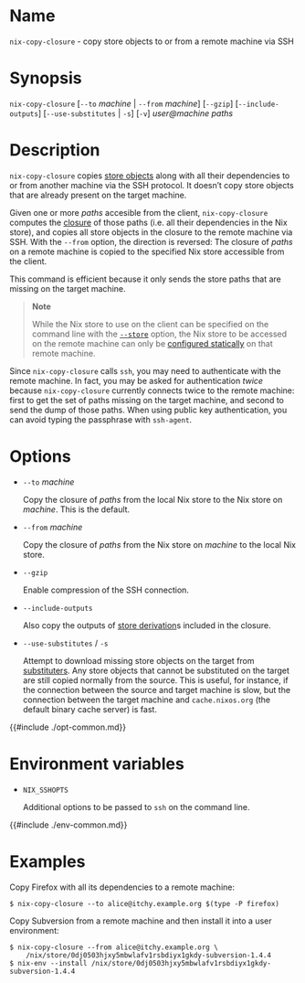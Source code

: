 # Name

`nix-copy-closure` - copy store objects to or from a remote machine via SSH

# Synopsis

`nix-copy-closure`
  [`--to` _machine_ | `--from` _machine_]
  [`--gzip`]
  [`--include-outputs`]
  [`--use-substitutes` | `-s`]
  [`-v`]
  _user@machine_ _paths_

# Description

`nix-copy-closure` copies [store objects](@docroot@/glossary.md#gloss-store-object) along with all their dependencies to or from another machine via the SSH protocol.
It doesn’t copy store objects that are already present on the target machine.

Given one or more _paths_ accesible from the client, `nix-copy-closure` computes the [closure](@docroot@/glossary.md#gloss-closure) of those paths (i.e. all their dependencies in the Nix store), and copies all store objects in the closure to the remote machine via SSH.
With the `--from` option, the direction is reversed:
The closure of _paths_ on a remote machine is copied to the specified Nix store accessible from the client.

This command is efficient because it only sends the store paths that are missing on the target machine.

> **Note**
>
> While the Nix store to use on the client can be specified on the command line with the [`--store`](@docroot@/command-ref/conf-file.md#conf-store) option, the Nix store to be accessed on the remote machine can only be [configured statically](@docroot@/command-ref/conf-file.md#configuration-file) on that remote machine.

Since `nix-copy-closure` calls `ssh`, you may need to authenticate with the remote machine.
In fact, you may be asked for authentication _twice_ because `nix-copy-closure` currently connects twice to the remote machine: first to get the set of paths missing on the target machine, and second to send the dump of those paths.
When using public key authentication, you can avoid typing the passphrase with `ssh-agent`.

# Options

  - `--to` _machine_

    Copy the closure of _paths_ from the local Nix store to the Nix store on _machine_.
    This is the default.

  - `--from` _machine_

    Copy the closure of _paths_ from the Nix store on _machine_ to the local Nix store.

  - `--gzip`

    Enable compression of the SSH connection.

  - `--include-outputs`

    Also copy the outputs of [store derivation]s included in the closure.

    [store derivation]: @docroot@/glossary.md#gloss-store-derivation

  - `--use-substitutes` / `-s`

    Attempt to download missing store objects on the target from [substituters](@docroot@/command-ref/conf-file.md#conf-substituters).
    Any store objects that cannot be substituted on the target are still copied normally from the source.
    This is useful, for instance, if the connection between the source and target machine is slow, but the connection between the target machine and `cache.nixos.org` (the default binary cache server) is fast.

{{#include ./opt-common.md}}

# Environment variables

  - `NIX_SSHOPTS`

    Additional options to be passed to `ssh` on the command line.

{{#include ./env-common.md}}

# Examples

Copy Firefox with all its dependencies to a remote machine:

```console
$ nix-copy-closure --to alice@itchy.example.org $(type -P firefox)
```

Copy Subversion from a remote machine and then install it into a user
environment:

```console
$ nix-copy-closure --from alice@itchy.example.org \
    /nix/store/0dj0503hjxy5mbwlafv1rsbdiyx1gkdy-subversion-1.4.4
$ nix-env --install /nix/store/0dj0503hjxy5mbwlafv1rsbdiyx1gkdy-subversion-1.4.4
```
